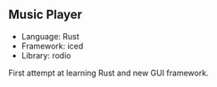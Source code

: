 ## Music Player

- Language: Rust
- Framework: iced
- Library: rodio

First attempt at learning Rust and new GUI framework.
